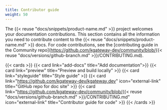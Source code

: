 ```yaml
---
title: Contributor guide
weight: 50
---
```


The {{< reuse "docs/snippets/product-name.md" >}} project welcomes your documentation contributions. This section contains all the information you need to contribute content to the {{< reuse "docs/snippets/product-name.md" >}} docs. For code contributions, see the [contributing guide in the Community repo](https://github.com/kgateway-dev/community/blob/{{< reuse "docs/versions/github-branch.md" >}}/CONTRIBUTING.md).

{{< cards >}}
{{< card link="add-docs" title="Add documentation">}}
{{< card link="preview" title="Preview and build locally" >}}
{{< card link="styleguide" title="Style guide" >}}
{{< card link="https://github.com/kgateway-dev/kgateway.dev" icon="external-link" title="GitHub repo for doc site" >}}
{{< card link="https://github.com/kgateway-dev/community/blob/{{< reuse "docs/versions/github-branch.md" >}}/CONTRIBUTING.md" icon="external-link" title="Contributor guide for code" >}}
{{< /cards >}}
